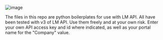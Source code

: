 ![image](https://user-images.githubusercontent.com/42879032/232337971-a771c579-c4ce-46a2-a2a1-fe8b401c3a71.png)

The files in this repo are python boilerplates for use with LM API. All have been tested with v3 of LM API. Use them freely and at your own risk. Enter your own API access key and id where indicated, as well as your portal name for the "Company" value. 
